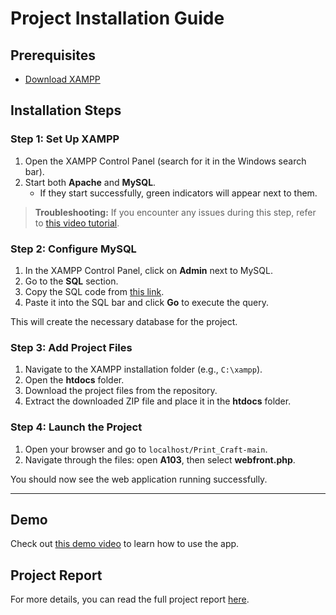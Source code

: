 # Project Installation Guide

## Prerequisites
- [Download XAMPP](https://www.apachefriends.org/)

## Installation Steps

### Step 1: Set Up XAMPP
1. Open the XAMPP Control Panel (search for it in the Windows search bar).
2. Start both **Apache** and **MySQL**.
   - If they start successfully, green indicators will appear next to them.

> **Troubleshooting:** If you encounter any issues during this step, refer to [this video tutorial](https://www.youtube.com/watch?v=ipMedkjMupw).

### Step 2: Configure MySQL
1. In the XAMPP Control Panel, click on **Admin** next to MySQL.
2. Go to the **SQL** section.
3. Copy the SQL code from [this link](https://codeshare.io/0b7gol).
4. Paste it into the SQL bar and click **Go** to execute the query.

This will create the necessary database for the project.

### Step 3: Add Project Files
1. Navigate to the XAMPP installation folder (e.g., `C:\xampp`).
2. Open the **htdocs** folder.
3. Download the project files from the repository.
4. Extract the downloaded ZIP file and place it in the **htdocs** folder.

### Step 4: Launch the Project
1. Open your browser and go to `localhost/Print_Craft-main`.
2. Navigate through the files: open **A103**, then select **webfront.php**.

You should now see the web application running successfully.

---

## Demo

Check out [this demo video](https://www.youtube.com/watch?v=PtFKXTLKkgI&themeRefresh=1) to learn how to use the app.

## Project Report

For more details, you can read the full project report [here](https://docs.google.com/document/d/1u8BptNyE6Nl-uDm1wdr7guNiWQD9AMOx/edit?usp=sharing&ouid=100471608040016368239&rtpof=true&sd=true).
